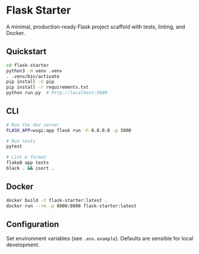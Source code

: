 # Flask Starter

A minimal, production-ready Flask project scaffold with tests, linting, and Docker.

## Quickstart

```bash
cd flask-starter
python3 -m venv .venv
. .venv/bin/activate
pip install -U pip
pip install -r requirements.txt
python run.py  # http://localhost:5000
```

## CLI

```bash
# Run the dev server
FLASK_APP=wsgi:app flask run -h 0.0.0.0 -p 5000

# Run tests
pytest

# Lint & format
flake8 app tests
black . && isort .
```

## Docker

```bash
docker build -t flask-starter:latest .
docker run --rm -p 8000:8000 flask-starter:latest
```

## Configuration

Set environment variables (see `.env.example`). Defaults are sensible for local development.